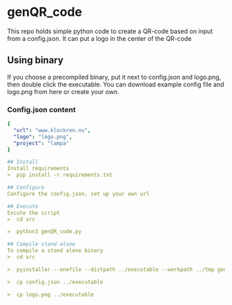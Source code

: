 # genQR_code
This repo holds simple python code to create a QR-code based on input from a config.json. It can put a logo in the center of the QR-code

## Using binary
If you choose a precompiled binary, put it next to config.json and logo.png, then double click the executable. You can download example config file and logo.png from here or create your own.
### Config.json content
```yaml
{
  "url": "www.klockren.nu",
  "logo": "logo.png",
  "project": "lampa"
}

## Install
Install requirements
>  pip install -r requirements.txt

## Configure
Configure the config.json, set up your own url

## Execute
Excute the script
>  cd src

>  python3 genQR_code.py

## Compile stand alone
To compile a stand alone binary
>  cd src

>  pyinstaller --onefile --distpath ../executable --workpath ../tmp genQR_code.py

>  cp config.json ../executable

>  cp logo.png ../executable
